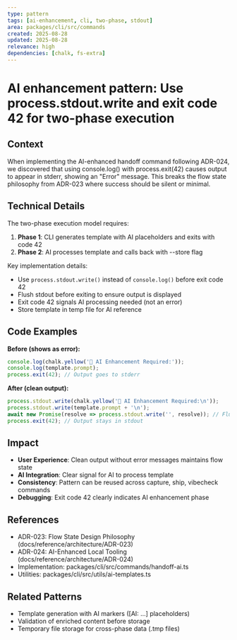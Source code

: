```yaml
---
type: pattern
tags: [ai-enhancement, cli, two-phase, stdout]
area: packages/cli/src/commands
created: 2025-08-28
updated: 2025-08-28
relevance: high
dependencies: [chalk, fs-extra]
---
```


# AI enhancement pattern: Use process.stdout.write and exit code 42 for two-phase execution

## Context
When implementing the AI-enhanced handoff command following ADR-024, we discovered that using console.log() with process.exit(42) causes output to appear in stderr, showing an "Error" message. This breaks the flow state philosophy from ADR-023 where success should be silent or minimal.

## Technical Details
The two-phase execution model requires:
1. **Phase 1**: CLI generates template with AI placeholders and exits with code 42
2. **Phase 2**: AI processes template and calls back with --store flag

Key implementation details:
- Use `process.stdout.write()` instead of `console.log()` before exit code 42
- Flush stdout before exiting to ensure output is displayed
- Exit code 42 signals AI processing needed (not an error)
- Store template in temp file for AI reference

## Code Examples
**Before (shows as error):**
```typescript
console.log(chalk.yellow('🤖 AI Enhancement Required:'));
console.log(template.prompt);
process.exit(42); // Output goes to stderr
```

**After (clean output):**
```typescript
process.stdout.write(chalk.yellow('🤖 AI Enhancement Required:\n'));
process.stdout.write(template.prompt + '\n');
await new Promise(resolve => process.stdout.write('', resolve)); // Flush
process.exit(42); // Output stays in stdout
```

## Impact
- **User Experience**: Clean output without error messages maintains flow state
- **AI Integration**: Clear signal for AI to process template
- **Consistency**: Pattern can be reused across capture, ship, vibecheck commands
- **Debugging**: Exit code 42 clearly indicates AI enhancement phase

## References
- ADR-023: Flow State Design Philosophy (docs/reference/architecture/ADR-023)
- ADR-024: AI-Enhanced Local Tooling (docs/reference/architecture/ADR-024)
- Implementation: packages/cli/src/commands/handoff-ai.ts
- Utilities: packages/cli/src/utils/ai-templates.ts

## Related Patterns
- Template generation with AI markers ([AI: ...] placeholders)
- Validation of enriched content before storage
- Temporary file storage for cross-phase data (.tmp files)